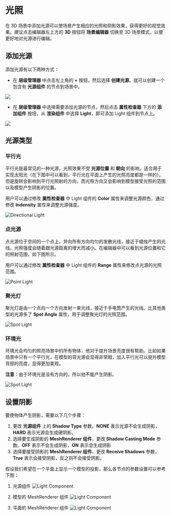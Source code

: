 # 光照

在 3D 场景中添加光源可以使场景产生相应的光照和阴影效果，获得更好的视觉效果。建议点击编辑器左上方的 **3D** 按钮将 **场景编辑器** 切换至 3D 场景模式，以便更好地对光源进行编辑。

## 添加光源

添加光源有以下两种方式：

- 在 **层级管理器** 中点击左上角的 **+** 按钮，然后选择 **创建光源**，就可以创建一个包含有 **光源组件** 的节点到场景中。

![](img/add-node-light.png)

- 在 **层级管理器** 中选择需要添加光源的节点，然后点击 **属性检查器** 下方的 **添加组件** 按钮，从 **渲染组件** 中选择 **Light**，即可添加 Light 组件到节点上。

![](img/add-light.png)

## 光源类型

### 平行光

平行光是最常见的一种光源，光照效果不受 **光源位置** 和 **朝向** 的影响，适合用于实现太阳光（在下图中可以看到，平行光在平面上产生的光照亮度都是一样的）。但是旋转会影响到平行光照射的方向，而光照方向又会影响到模型接受光照的范围以及模型产生阴影的位置。

用户可以通过修改 **属性检查器** 中 Light 组件的 **Color** 属性来调整光源颜色，通过修改 **Indensity** 属性来调整光源强度。

![Directional Light](img/lighting-4.jpg)

### 点光源

点光源位于空间的一个点上，并向所有方向均匀的发散光线，接近于蜡烛产生的光线。光照强度会随着跟光源距离的增大而减小。在编辑器中可以看到光源位置和它的照射范围，如下图所示。

用户可以通过修改 **属性检查器** 中 Light 组件的 **Range** 属性来修改点光源的光照范围。

![Point Light](img/lighting-5.jpg)

### 聚光灯

聚光灯是由一个点向一个方向发射一束光线，接近于手电筒产生的光线。比其他类型的光源多了 **Spot Angle** 属性，用于调整聚光灯的光照范围。

![Spot Light](img/lighting-6.jpg)

### 环境光

环境光会均匀的照亮场景中的所有物体，他对于提升场景亮度很有帮助。比如如果场景中只有一个平行光，在模型的背光源会显得非常暗，加入平行光可以提升模型背部的亮度，显得更加美观。

**注意**：由于环境光是没有方向的，所以他不能产生阴影。

![Spot Light](img/lighting-7.jpg)

## 设置阴影

要使物体产生阴影，需要以下几个步骤：

1. 更改 **光源组件** 上的 **Shadow Type** 参数。**NONE** 表示光源不会生成阴影，**HARD** 表示光源会生成硬阴影。
2. 选择要生成阴影的 **MeshRenderer 组件**，更改 **Shadow Casting Mode** 参数。**OFF** 表示不会生成阴影，**ON** 表示会生成阴影
3. 选择要接受阴影的 **MeshRenderer 组件**，更改 **Receive Shadows** 参数，**True** 表示会接受阴影，反之则不会接受阴影。

假设我们希望在一个平面上显示一个模型的投影，那么各节点的参数设置可以参考下图：

1. 光源组件
![Light Component](img/lighting-1.jpg)

2. 模型的 MeshRenderer 组件
![Light Component](img/lighting-2.jpg)

3. 平面的 MeshRenderer 组件
![Light Component](img/lighting-3.jpg)
